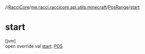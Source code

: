 //[RacciCore](../../../index.md)/[me.racci.raccicore.api.utils.minecraft](../index.md)/[PosRange](index.md)/[start](start.md)

# start

[jvm]\
open override val [start](start.md): [POS](index.md)
